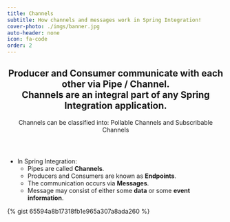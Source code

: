 ```yaml
---
title: Channels
subtitle: How channels and messages work in Spring Integration!
cover-photo: ./imgs/banner.jpg
auto-header: none
icon: fa-code
order: 2
---
```


<header>
  <h2 class="alt">Producer and Consumer communicate with each other via Pipe / Channel.<br />
  Channels are an integral part of any Spring Integration application.</h2>
  <p>Channels can be classified into: Pollable Channels and Subscribable Channels</p>
</header>

- In Spring Integration:
	- Pipes are called **Channels**.
	- Producers and Consumers are known as **Endpoints**.
	- The communication occurs via **Messages**.
	- Message may consist of either some **data** or some **event information**.

{% gist 65594a8b17318fb1e965a307a8ada260 %}